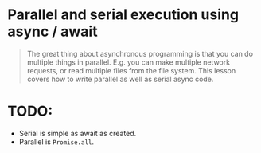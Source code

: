 # Parallel and serial execution using async / await
> The great thing about asynchronous programming is that you can do multiple things in parallel. E.g. you can make multiple network requests, or read multiple files from the file system. This lesson covers how to write parallel as well as serial async code.

# TODO:
- Serial is simple as await as created.
- Parallel is `Promise.all`.
